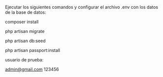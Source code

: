 Ejecutar los siguientes comandos y configurar el archivo .env con los datos de la base de datos:

composer install

php artisan migrate

php artisan db:seed

php artisan passport:install

usuario de prueba:

admin@gmail.com
123456